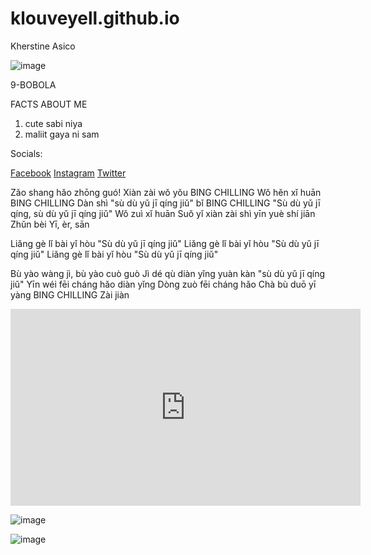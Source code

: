 # klouveyell.github.io
Kherstine Asico 

![image](https://user-images.githubusercontent.com/122424022/212576023-63c80f30-a4aa-455b-a18b-32588964e342.png)



9-BOBOLA

FACTS ABOUT ME

  1. cute sabi niya
  2. maliit gaya ni sam

Socials:

[Facebook](https://www.facebook.com/kherstineee)
[Instagram](https://www.instagram.com/krstndmnq_)
[Twitter](https://twitter.com/klouveyell)

Zǎo shang hǎo zhōng guó!
Xiàn zài wǒ yǒu BING CHILLING
Wǒ hěn xǐ huān BING CHILLING
Dàn shì "sù dù yǔ jī qíng jiǔ" bǐ BING CHILLING
"Sù dù yǔ jī qíng, sù dù yǔ jī qíng jiǔ"
Wǒ zuì xǐ huān
Suǒ yǐ xiàn zài shì yīn yuè shí jiān
Zhǔn bèi
Yī, èr, sān

Liǎng gè lǐ bài yǐ hòu
"Sù dù yǔ jī qíng jiǔ"
Liǎng gè lǐ bài yǐ hòu
"Sù dù yǔ jī qíng jiǔ"
Liǎng gè lǐ bài yǐ hòu
"Sù dù yǔ jī qíng jiǔ"

Bù yào wàng jì, bù yào cuò guò
Jì dé qù diàn yǐng yuàn kàn "sù dù yǔ jī qíng jiǔ"
Yīn wéi fēi cháng hǎo diàn yǐng
Dòng zuò fēi cháng hǎo
Chà bù duō yī yàng BING CHILLING
Zài jiàn

<iframe width="560" height="315" src="https://www.youtube.com/embed/D7Ye253utmY" title="YouTube video player" frameborder="0" allow="accelerometer; autoplay; clipboard-write; encrypted-media; gyroscope; picture-in-picture; web-share" allowfullscreen></iframe>


![image](https://user-images.githubusercontent.com/122424022/212574730-77c367f1-65d9-470f-a1fc-85f2f666af67.png)

![image](https://user-images.githubusercontent.com/122424022/212575075-163476ad-0b40-45b4-8694-44d1729150c7.png)







